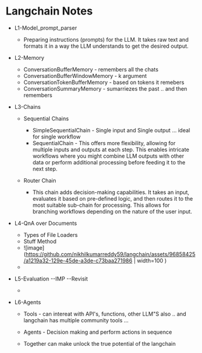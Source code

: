 
# Langchain Notes




* L1-Model_prompt_parser


    * Preparing instructions (prompts) for the LLM. It takes raw text and formats it in a way the LLM understands to get the desired output.
* L2-Memory

    * ConversationBufferMemory - remembers all the chats 
    * ConversationBufferWindowMemory - k argument
    * ConversationTokenBufferMemory - based on tokens it remebers
    * ConversationSummaryMemory  -  sumarriezes the past .. and then remembers 

* L3-Chains
    * Sequential Chains
        * SimpleSequentialChain - Single input and Single output ... ideal for single workflow 
        * SequentialChain - This offers more flexibility, allowing for multiple inputs and outputs at each step. This enables intricate workflows where you might combine LLM outputs with other data or perform additional processing before feeding it to the next step.
    * Router Chain
        
        - This chain adds decision-making capabilities. It takes an input, evaluates it based on pre-defined logic, and then routes it to the most suitable sub-chain for processing. This allows for branching workflows depending on the nature of the user input.


* L4-QnA over Documents 

    * Types of File Loaders
    * Stuff Method
    *  ![image](https://github.com/nikhilkumarreddy59/langchain/assets/96858425/a1219a32-129e-45de-a3de-c73baa271986 | width=100 ) 
    * 

* L5-Evaluation --IMP --Revisit

    * 


* L6-Agents

    * Tools - can intereat with API's, functions, other LLM"S also .. and langchain has multiple community tools ... 
    * Agents - Decision making and perform actions in sequence 

    * Together can make unlock the true potential of the langchain 



